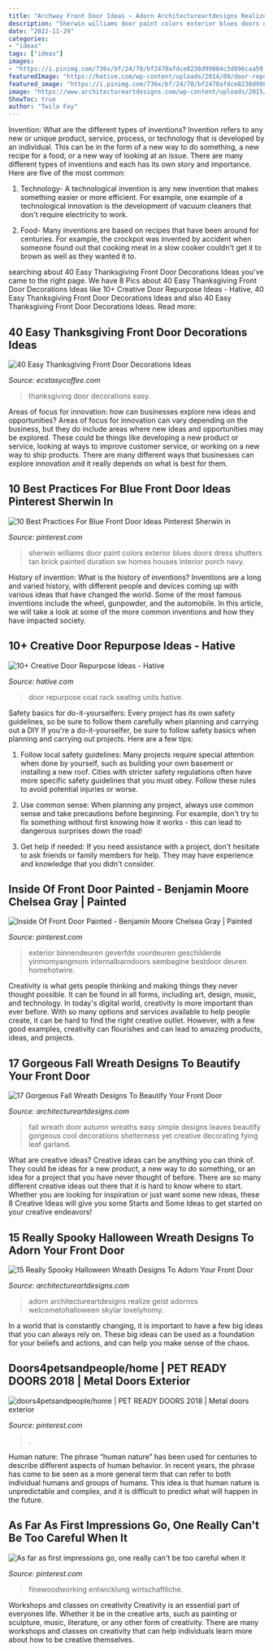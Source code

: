 ```yaml
---
title: "Archway Front Door Ideas ~ Adorn Architectureartdesigns Realize Geist Adornos Welcometohalloween Skylar Lovelyhomy"
description: "Sherwin williams door paint colors exterior blues doors dress shutters tan brick painted duration sw homes houses interior porch navy"
date: "2022-11-29"
categories:
- "ideas"
tags: ["ideas"]
images:
- "https://i.pinimg.com/736x/bf/24/70/bf2470afdce8238d99804c3d896caa59.jpg"
featuredImage: "https://hative.com/wp-content/uploads/2014/09/door-repurpose-ideas/7-seating-coat-rack-units.jpg"
featured_image: "https://i.pinimg.com/736x/bf/24/70/bf2470afdce8238d99804c3d896caa59.jpg"
image: "https://www.architectureartdesigns.com/wp-content/uploads/2015/08/648-630x945.jpg"
ShowToc: true
author: "Twila Fay"
---
```



Invention: What are the different types of inventions?
Invention refers to any new or unique product, service, process, or technology that is developed by an individual. This can be in the form of a new way to do something, a new recipe for a food, or a new way of looking at an issue. There are many different types of inventions and each has its own story and importance. Here are five of the most common:
1. Technology- A technological invention is any new invention that makes something easier or more efficient. For example, one example of a technological innovation is the development of vacuum cleaners that don't require electricity to work.

2. Food- Many inventions are based on recipes that have been around for centuries. For example, the crockpot was invented by accident when someone found out that cooking meat in a slow cooker couldn't get it to brown as well as they wanted it to.

	

		
searching about 40 Easy Thanksgiving Front Door Decorations Ideas you've came to the right page. We have 8 Pics about 40 Easy Thanksgiving Front Door Decorations Ideas like 10+ Creative Door Repurpose Ideas - Hative, 40 Easy Thanksgiving Front Door Decorations Ideas and also 40 Easy Thanksgiving Front Door Decorations Ideas. Read more:
		
    
## 40 Easy Thanksgiving Front Door Decorations Ideas

<img loading=lazy src="https://i1.wp.com/www.ecstasycoffee.com/wp-content/uploads/2016/10/Thanksgiving-Front-Door-Decorations-6.jpg?resize=427%2C640" onerror="this.onerror=null;this.src='https://tse4.mm.bing.net/th?id=OIP.xHpvSOAwPOqGqB6L2-VWrAHaLG&amp;pid=15.1';" alt="40 Easy Thanksgiving Front Door Decorations Ideas">

_Source: ecstasycoffee.com_

>thanksgiving door decorations easy. 

	

Areas of focus for innovation: how can businesses explore new ideas and opportunities?
Areas of focus for innovation can vary depending on the business, but they do include areas where new ideas and opportunities may be explored. These could be things like developing a new product or service, looking at ways to improve customer service, or working on a new way to ship products. There are many different ways that businesses can explore innovation and it really depends on what is best for them.

    
## 10 Best Practices For Blue Front Door Ideas Pinterest Sherwin In

<img loading=lazy src="https://i.pinimg.com/736x/05/40/e0/0540e0f00d4261c4254c15ccbe6a66ce.jpg" onerror="this.onerror=null;this.src='https://tse3.mm.bing.net/th?id=OIP.wYLauEAkywR18LN_5XwFdwHaJ4&amp;pid=15.1';" alt="10 Best Practices For Blue Front Door Ideas Pinterest Sherwin in">

_Source: pinterest.com_

>sherwin williams door paint colors exterior blues doors dress shutters tan brick painted duration sw homes houses interior porch navy. 

	

History of invention: What is the history of inventions?
Inventions are a long and varied history, with different people and devices coming up with various ideas that have changed the world. Some of the most famous inventions include the wheel, gunpowder, and the automobile. In this article, we will take a look at some of the more common inventions and how they have impacted society.

    
## 10+ Creative Door Repurpose Ideas - Hative

<img loading=lazy src="https://hative.com/wp-content/uploads/2014/09/door-repurpose-ideas/7-seating-coat-rack-units.jpg" onerror="this.onerror=null;this.src='https://tse1.mm.bing.net/th?id=OIP.wLHVDJkkoCltpry1NitdvwHaLH&amp;pid=15.1';" alt="10+ Creative Door Repurpose Ideas - Hative">

_Source: hative.com_

>door repurpose coat rack seating units hative. 

	

Safety basics for do-it-yourselfers: Every project has its own safety guidelines, so be sure to follow them carefully when planning and carrying out a DIY
If you're a do-it-yourselfer, be sure to follow safety basics when planning and carrying out projects. Here are a few tips:
1. Follow local safety guidelines: Many projects require special attention when done by yourself, such as building your own basement or installing a new roof. Cities with stricter safety regulations often have more specific safety guidelines that you must obey. Follow these rules to avoid potential injuries or worse.

2. Use common sense: When planning any project, always use common sense and take precautions before beginning. For example, don't try to fix something without first knowing how it works - this can lead to dangerous surprises down the road!

3. Get help if needed: If you need assistance with a project, don't hesitate to ask friends or family members for help. They may have experience and knowledge that you didn't consider.

    
## Inside Of Front Door Painted - Benjamin Moore Chelsea Gray | Painted

<img loading=lazy src="https://i.pinimg.com/736x/58/74/f4/5874f4084dbd17fb037f9e948d307480.jpg" onerror="this.onerror=null;this.src='https://tse2.mm.bing.net/th?id=OIP.NPkJ1S-rOFeBg0LOeCGshQHaJ3&amp;pid=15.1';" alt="Inside Of Front Door Painted - Benjamin Moore Chelsea Gray | Painted">

_Source: pinterest.com_

>exterior binnendeuren geverfde voordeuren geschilderde yinmomyangmom internalbarndoors sembagine bestdoor deuren homehotwire. 

	

Creativity is what gets people thinking and making things they never thought possible. It can be found in all forms, including art, design, music, and technology. In today's digital world, creativity is more important than ever before. With so many options and services available to help people create, it can be hard to find the right creative outlet. However, with a few good examples, creativity can flourishes and can lead to amazing products, ideas, and projects.

    
## 17 Gorgeous Fall Wreath Designs To Beautify Your Front Door

<img loading=lazy src="https://www.architectureartdesigns.com/wp-content/uploads/2015/08/648-630x945.jpg" onerror="this.onerror=null;this.src='https://tse4.mm.bing.net/th?id=OIP.iZzAR1y-9d-wDK-g9rj0kQHaLH&amp;pid=15.1';" alt="17 Gorgeous Fall Wreath Designs To Beautify Your Front Door">

_Source: architectureartdesigns.com_

>fall wreath door autumn wreaths easy simple designs leaves beautify gorgeous cool decorations shelterness yet creative decorating fying leaf garland. 

	

What are creative ideas?
Creative ideas can be anything you can think of. They could be ideas for a new product, a new way to do something, or an idea for a project that you have never thought of before. There are so many different creative ideas out there that it is hard to know where to start. Whether you are looking for inspiration or just want some new ideas, these 8 Creative Ideas will give you some Starts and Some Ideas to get started on your creative endeavors!

    
## 15 Really Spooky Halloween Wreath Designs To Adorn Your Front Door

<img loading=lazy src="https://www.architectureartdesigns.com/wp-content/uploads/2015/10/317-630x840.jpg" onerror="this.onerror=null;this.src='https://tse2.mm.bing.net/th?id=OIP.OLg-mDJjtni1Kb40Ig-QPgHaJ4&amp;pid=15.1';" alt="15 Really Spooky Halloween Wreath Designs To Adorn Your Front Door">

_Source: architectureartdesigns.com_

>adorn architectureartdesigns realize geist adornos welcometohalloween skylar lovelyhomy. 

	

In a world that is constantly changing, it is important to have a few big ideas that you can always rely on. These big ideas can be used as a foundation for your beliefs and actions, and can help you make sense of the chaos.

    
## Doors4petsandpeople/home | PET READY DOORS 2018 | Metal Doors Exterior

<img loading=lazy src="https://i.pinimg.com/736x/bf/24/70/bf2470afdce8238d99804c3d896caa59.jpg" onerror="this.onerror=null;this.src='https://tse2.mm.bing.net/th?id=OIP.BJiRll76omWySoQBssg3JgHaJ3&amp;pid=15.1';" alt="doors4petsandpeople/home | PET READY DOORS 2018 | Metal doors exterior">

_Source: pinterest.com_

>. 

	

Human nature:
The phrase “human nature” has been used for centuries to describe different aspects of human behavior. In recent years, the phrase has come to be seen as a more general term that can refer to both individual humans and groups of humans. This idea is that human nature is unpredictable and complex, and it is difficult to predict what will happen in the future.

    
## As Far As First Impressions Go, One Really Can&#039;t Be Too Careful When It

<img loading=lazy src="https://i.pinimg.com/736x/43/64/4d/43644d43e4b42bc80cb78d4e03ca2b95.jpg" onerror="this.onerror=null;this.src='https://tse1.mm.bing.net/th?id=OIP.yiln7eL-LveDxXkhH9PmWQHaLH&amp;pid=15.1';" alt="As far as first impressions go, one really can&#039;t be too careful when it">

_Source: pinterest.com_

>finewoodworking entwicklung wirtschaftliche. 

	

Workshops and classes on creativity
Creativity is an essential part of everyones life. Whether it be in the creative arts, such as painting or sculpture, music, literature, or any other form of creativity. There are many workshops and classes on creativity that can help individuals learn more about how to be creative themselves.

